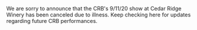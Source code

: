 We are sorry to announce that the CRB's 9/11/20 show at Cedar Ridge Winery has been canceled due to illness. Keep checking here for updates regarding future CRB performances.
